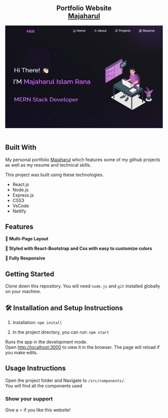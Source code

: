 <h2 align="center">
  Portfolio Website<br/>
  <a href="https://majaharulportfolio.netlify.app" 
        target="_blank">Majaharul</a>
</h2>
<div align="center">
  <img alt="Demo" src="./Images/Portfolio.png" />
</div>

<br/>

## Built With

My personal portfolio <a href="https://majaharulportfolio.netlify.app" target="_blank">Majaharul</a> which features some of my github projects as well as my resume and technical skills.<br/>

This project was built using these technologies.

- React.js
- Node.js
- Express.js
- CSS3
- VsCode
- Netlify

## Features

**📖 Multi-Page Layout**

**🎨 Styled with React-Bootstrap and Css with easy to customize colors**

**📱 Fully Responsive**

## Getting Started

Clone down this repository. You will need `node.js` and `git` installed globally on your machine.

## 🛠 Installation and Setup Instructions

1. Installation: `npm install`

2. In the project directory, you can run: `npm start`

Runs the app in the development mode.\
Open [http://localhost:3000](http://localhost:3000) to view it in the browser.
The page will reload if you make edits.

## Usage Instructions

Open the project folder and Navigate to `/src/components/`. <br/>
You will find all the components used 

### Show your support

Give a ⭐ if you like this website!

